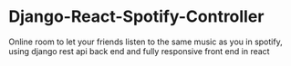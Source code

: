 # Django-React-Spotify-Controller
Online room to let your friends listen to the same music as you in spotify, using django rest api back end  and fully responsive front end in react
